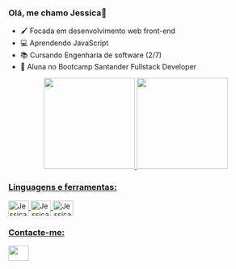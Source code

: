 ### Olá, me chamo Jessica👋

- 🖌️ Focada em desenvolvimento web front-end
- 💻 Aprendendo JavaScript
- 📚 Cursando Engenharia de software (2/7)
- 📘 Aluna no Bootcamp Santander Fullstack Developer


<div align="center">
  <a href="https://github.com/Jessica-Vieira">
  <img height="180em" src="https://github-readme-stats.vercel.app/api?username=Jessica-Vieira&show_icons=true&theme=panda&include_all_commits=true&count_private=true"/>
  <img height="180em" src="https://github-readme-stats.vercel.app/api/top-langs/?username=Jessica-Vieira&layout=compact&langs_count=7&theme=panda"/>
</div>
<h3 align="left">Linguagens e ferramentas:</h3>
<div style="display: inline_block">
  <img align="center" alt="Jessica-HTML" height="30" width="40" src="https://cdn.jsdelivr.net/gh/devicons/devicon/icons/html5/html5-plain-wordmark.svg">
  <img align="center" alt="Jessica-CSS" height="30" width="40" src="https://cdn.jsdelivr.net/gh/devicons/devicon/icons/css3/css3-plain-wordmark.svg">
  <img align="center" alt="Jessica-JS" height="30" width="40" src="https://cdn.jsdelivr.net/gh/devicons/devicon/icons/javascript/javascript-plain.svg">
</div>
  <h3 align="left">Contacte-me:</h3>
  <a href="https://www.linkedin.com/in/jessica-vieira-ba6306215?lipi=urn%3Ali%3Apage%3Ad_flagship3_profile_view_base_contact_details%3BGYe0nkItTQGuach2OZDQAg%3D%3D" target="blank"><img align="center" src="https://cdn.jsdelivr.net/npm/simple-icons@3.0.1/icons/linkedin.svg" alt="" height="30" width="40" /></a>
